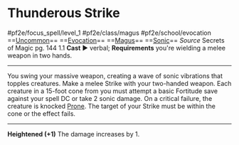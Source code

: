 # Thunderous Strike
#pf2e/focus_spell/level_1 #pf2e/class/magus #pf2e/school/evocation 
==[Uncommon](../../../../../TTRPGShare-Pathfinder-2E-Vault/rules/traits/uncommon.md)== ==[Evocation](../../../../../TTRPGShare-Pathfinder-2E-Vault/rules/traits/evocation.md)== ==[Magus](../../../Traits/Magus.md)== ==[Sonic](../../../../../TTRPGShare-Pathfinder-2E-Vault/rules/traits/sonic.md)==
*Source* Secrets of Magic pg. 144 1.1
**Cast** ► verbal; **Requirements** you're wielding a melee weapon in two hands.

---
You swing your massive weapon, creating a wave of sonic vibrations that topples creatures. Make a melee Strike with your two-handed weapon. Each creature in a 15-foot cone from you must attempt a basic Fortitude save against your spell DC or take 2 sonic damage. On a critical failure, the creature is knocked [Prone](../../../Conditions/Prone.md). The target of your Strike must be within the cone or the effect fails.

<hr>

**Heightened (+1)** The damage increases by 1.
